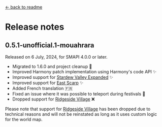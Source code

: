 ﻿[← back to readme](../README.md)

# Release notes

## 0.5.1-unofficial.1-mouahrara
Released on 6 July, 2024, for SMAPI 4.0.0 or later.
* Migrated to 1.6.0 and project cleanup 🚀
* Improved Harmony patch implementation using Harmony's code API ✨
* Improved support for [Stardew Valley Expanded](https://www.nexusmods.com/stardewvalley/mods/3753) ✨
* Improved support for [East Scarp](https://www.nexusmods.com/stardewvalley/mods/5787) ✨
* Added French translation 🇫🇷
* Fixed an issue where it was possible to teleport during festivals 🔧
* Dropped support for [Ridgeside Village](https://www.nexusmods.com/stardewvalley/mods/7286) ❌

Please note that support for [Ridgeside Village](https://www.nexusmods.com/stardewvalley/mods/7286) has been dropped due to technical reasons and will not be reinstated as long as it uses custom logic for the world map.
